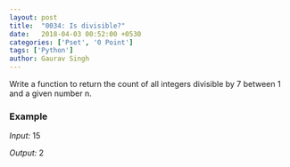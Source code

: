```yaml
---
layout: post
title:  "0034: Is divisible?"
date:   2018-04-03 00:52:00 +0530
categories: ['Pset', '0 Point']
tags: ['Python']
author: Gaurav Singh
---
```


Write a function to return the count of all integers divisible by 7 between 1 and a given number n.

### Example

_Input:_
15

_Output:_
2
